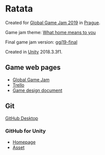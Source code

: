 # Ratata

Created for [Global Game Jam 2019](https://globalgamejam.org/news/ggj19-diversifiers)
in [Prague](https://globalgamejam.org/2019/jam-sites/game-jam-prague).

Game jam theme: [What home means to you](https://globalgamejam.org/news/theme-global-game-jam-2019-%E2%80%A6)

Final game jam version: [ggj19-final](https://github.com/ggj19-ratata/ratata/releases/tag/ggj19-final)

Created in [Unity](https://unity3d.com/) 2018.3.3f1.

## Game web pages

* [Global Game Jam](https://globalgamejam.org/2019/games/ratata)
* [Trello](https://trello.com/b/4ULy5Ojt)
* [Game design document](https://docs.google.com/document/d/1rMEZb6aaLPBHytj12hBcbySRoy8HrcjUdQpL2J9pjMA/edit?usp=sharing)

## Git

[GitHub Desktop](https://desktop.github.com/)

### GitHub for Unity

* [Homepage](https://unity.github.com/)
* [Asset](https://assetstore.unity.com/packages/tools/version-control/github-for-unity-118069)